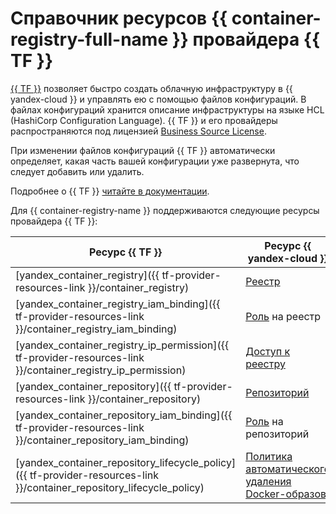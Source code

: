 # Справочник ресурсов {{ container-registry-full-name }} провайдера {{ TF }}

[{{ TF }}](https://www.terraform.io/) позволяет быстро создать облачную инфраструктуру в {{ yandex-cloud }} и управлять ею с помощью файлов конфигураций. В файлах конфигураций хранится описание инфраструктуры на языке HCL (HashiCorp Configuration Language). {{ TF }} и его провайдеры распространяются под лицензией [Business Source License](https://github.com/hashicorp/terraform/blob/main/LICENSE).

При изменении файлов конфигураций {{ TF }} автоматически определяет, какая часть вашей конфигурации уже развернута, что следует добавить или удалить.

Подробнее о {{ TF }} [читайте в документации](../tutorials/infrastructure-management/terraform-quickstart.md#install-terraform).

Для {{ container-registry-name }} поддерживаются следующие ресурсы провайдера {{ TF }}:

| **Ресурс {{ TF }}** | **Ресурс {{ yandex-cloud }}** |
| --- | --- |
| [yandex_container_registry]({{ tf-provider-resources-link }}/container_registry) | [Реестр](./concepts/registry.md) |
| [yandex_container_registry_iam_binding]({{ tf-provider-resources-link }}/container_registry_iam_binding) | [Роль](./security/index.md#roles-list) на реестр |
| [yandex_container_registry_ip_permission]({{ tf-provider-resources-link }}/container_registry_ip_permission) | [Доступ к реестру](./operations/registry/registry-access.md) |
| [yandex_container_repository]({{ tf-provider-resources-link }}/container_repository) | [Репозиторий](./concepts/repository.md) |
| [yandex_container_repository_iam_binding]({{ tf-provider-resources-link }}/container_repository_iam_binding) | [Роль](./security/index.md#roles-list) на репозиторий |
| [yandex_container_repository_lifecycle_policy]({{ tf-provider-resources-link }}/container_repository_lifecycle_policy) | [Политика автоматического удаления Docker-образов](./concepts/lifecycle-policy.md) |